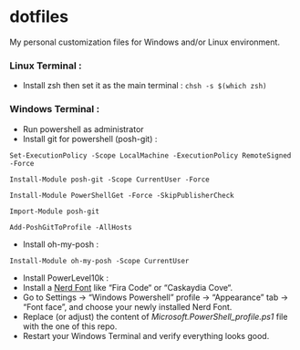 # dotfiles
My personal customization files for Windows and/or Linux environment.

### Linux Terminal : 
- Install zsh then set it as the main terminal : `chsh -s $(which zsh)`

### Windows Terminal :
- Run powershell as administrator
- Install git for powershell (posh-git) :

`Set-ExecutionPolicy -Scope LocalMachine -ExecutionPolicy RemoteSigned -Force`

`Install-Module posh-git -Scope CurrentUser -Force`

`Install-Module PowerShellGet -Force -SkipPublisherCheck`

`Import-Module posh-git`

`Add-PoshGitToProfile -AllHosts`

- Install oh-my-posh :

`Install-Module oh-my-posh -Scope CurrentUser`

- Install PowerLevel10k :
- Install a [Nerd Font](https://www.nerdfonts.com/font-downloads) like “Fira Code“ or “Caskaydia Cove“.
- Go to Settings → “Windows Powershell” profile → “Appearance” tab → “Font face”, and choose your newly installed Nerd Font.
- Replace (or adjust) the content of _Microsoft.PowerShell_profile.ps1_ file with the one of this repo.
- Restart your Windows Terminal and verify everything looks good. 
